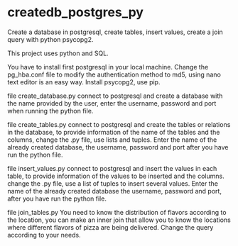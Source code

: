 # createdb_postgres_py
Create a database in postgresql, create tables, insert values, create a join query with python psycopg2.

This project uses python and SQL.

You have to install first postgresql in your local machine.
Change the pg_hba.conf file to modify the authentication method to md5, using nano text editor is an easy way.
Install psycopg2, use pip.

file create_database.py
connect to postgresql and create a database with the name provided by the user, enter the username, password and port when running
the python file.

file create_tables.py
connect to postgresql and create the tables or relations in the database, to provide information of the name of the tables and 
the columns, change the .py file, use lists and tuples. Enter the name of the already created database, the username, password and port
after you have run the python file.

file insert_values.py
connect to postgresql and insert the values in each table, to provide information of the values to be inserted and 
the columns. change the .py file, use a list of tuples to insert several values. Enter the name of the already created database
the username, password and port, after you have run the python file.

file join_tables.py
You need to know the distribution of flavors according to the location, you can make an inner join that allow you to know  the locations 
where different flavors of pizza are being delivered. Change the query according to your needs.
